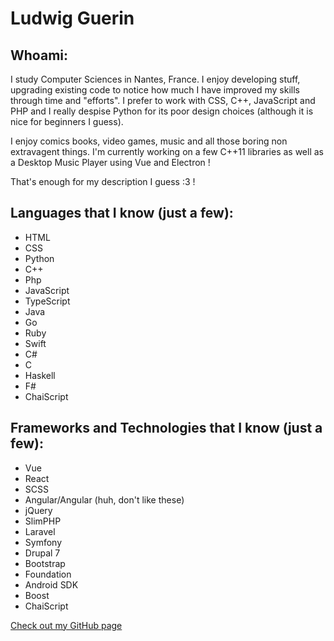 # Ludwig Guerin

## Whoami:
I study Computer Sciences in Nantes, France. I enjoy developing stuff, upgrading existing code to notice how much
I have improved my skills through time and "efforts". I prefer to work with CSS, C++, JavaScript and PHP and I really despise Python
for its poor design choices (although it is nice for beginners I guess).

I enjoy comics books, video games, music and all those boring non extravagent things. I'm currently working on a few C++11 libraries
as well as a Desktop Music Player using Vue and Electron !

That's enough for my description I guess :3 !



## Languages that I know (just a few):

- HTML
- CSS
- Python
- C++
- Php
- JavaScript
- TypeScript
- Java
- Go
- Ruby
- Swift
- C#
- C
- Haskell
- F#
- ChaiScript



## Frameworks and Technologies that I know (just a few):

- Vue
- React
- SCSS
- Angular/Angular (huh, don't like these)
- jQuery
- SlimPHP
- Laravel
- Symfony
- Drupal 7
- Bootstrap
- Foundation
- Android SDK
- Boost
- ChaiScript


[Check out my GitHub page](https://github.com/Voltra)
